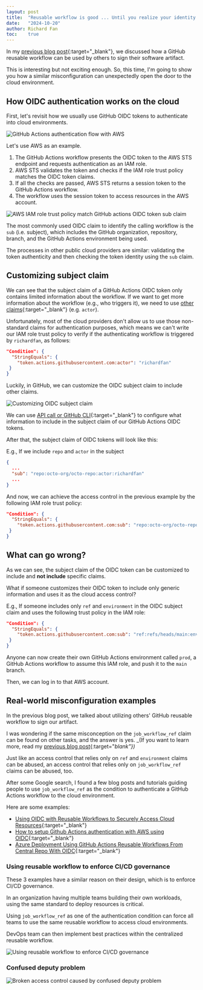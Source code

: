 ```yaml
---
layout: post
title:  "Reusable workflow is good ... Until you realize your identity is also reusable by anyone (2)"
date:   "2024-10-20"
author: Richard Fan
toc:    true
---
```


In my [previous blog post](/2024/08/02/reusable-workflow-is-good-until-you-realize-your-identity-is-also-reusable-by-anyone.html){:target="_blank"}, we discussed how a GitHub reusable workflow can be used by others to sign their software artifact.

This is interesting but not exciting enough. So, this time, I'm going to show you how a similar misconfiguration can unexpectedly open the door to the cloud environment.

## How OIDC authentication works on the cloud

First, let's revisit how we usually use GitHub OIDC tokens to authenticate into cloud environments.

![GitHub Actions authentication flow with AWS](/assets/images/6bcfa47f-8505-456e-9e16-9a117c57b176.jpg)

Let's use AWS as an example.

1. The GitHub Actions workflow presents the OIDC token to the AWS STS endpoint and requests authentication as an IAM role.
1. AWS STS validates the token and checks if the IAM role trust policy matches the OIDC token claims.
1. If all the checks are passed, AWS STS returns a session token to the GitHub Actions workflow.
1. The workflow uses the session token to access resources in the AWS account.

![AWS IAM role trust policy match GitHub actions OIDC token sub claim](/assets/images/ee2df25d-4f4b-4adf-9965-a2287ad1ca06.jpg)

The most commonly used OIDC claim to identify the calling workflow is the `sub` (i.e. subject), which includes the GitHub organization, repository, branch, and the GitHub Actions environment being used.

The processes in other public cloud providers are similar: validating the token authenticity and then checking the token identity using the `sub` claim.

## Customizing subject claim

We can see that the subject claim of a GitHub Actions OIDC token only contains limited information about the workflow. If we want to get more information about the workflow (e.g., who triggers it), we need to use [other claims](https://docs.github.com/en/actions/security-for-github-actions/security-hardening-your-deployments/about-security-hardening-with-openid-connect#understanding-the-oidc-token){:target="_blank"} (e.g. `actor`).

Unfortunately, most of the cloud providers don't allow us to use those non-standard claims for authentication purposes, which means we can't write our IAM role trust policy to verify if the authenticating workflow is triggered by `richardfan`, as follows:

```json
"Condition": {
  "StringEquals": {
    "token.actions.githubusercontent.com:actor": "richardfan"
 }
}
```

Luckily, in GitHub, we can customize the OIDC subject claim to include other claims.

![Customizing OIDC subject claim](/assets/images/170b456d-9aa7-4924-a44c-0d6a7c9a268d.jpg)

We can use [API call or GitHub CLI](https://docs.github.com/en/actions/security-for-github-actions/security-hardening-your-deployments/about-security-hardening-with-openid-connect#customizing-the-subject-claims-for-an-organization-or-repository){:target="_blank"} to configure what information to include in the subject claim of our GitHub Actions OIDC tokens.

After that, the subject claim of OIDC tokens will look like this:

E.g., If we include `repo` and `actor` in the subject

```json
{
  ...
  "sub": "repo:octo-org/octo-repo:actor:richardfan"
  ...
}
```

And now, we can achieve the access control in the previous example by the following IAM role trust policy:

```json
"Condition": {
  "StringEquals": {
    "token.actions.githubusercontent.com:sub": "repo:octo-org/octo-repo:actor:richardfan"
 }
}
```

## What can go wrong?

As we can see, the subject claim of the OIDC token can be customized to include and **not include** specific claims.

What if someone customizes their OIDC token to include only generic information and uses it as the cloud access control?

E.g., If someone includes only `ref` and `environment` in the OIDC subject claim and uses the following trust policy in the IAM role:

```json
"Condition": {
  "StringEquals": {
    "token.actions.githubusercontent.com:sub": "ref:refs/heads/main:environment:prod"
 }
}
```

Anyone can now create their own GitHub Actions environment called `prod`, a GitHub Actions workflow to assume this IAM role, and push it to the `main` branch.

Then, we can log in to that AWS account.

## Real-world misconfiguration examples

In the previous blog post, we talked about utilizing others' GitHub reusable workflow to sign our artifact.

I was wondering if the same misconception on the `job_workflow_ref` claim can be found on other tasks, and the answer is yes. _(If you want to learn more, read my [previous blog post](/2024/08/02/reusable-workflow-is-good-until-you-realize-your-identity-is-also-reusable-by-anyone.html){:target="_blank"})_

Just like an access control that relies only on `ref` and `environment` claims can be abused, an access control that relies only on `job_workflow_ref` claims can be abused, too.

After some Google search, I found a few blog posts and tutorials guiding people to use `job_workflow_ref` as the condition to authenticate a GitHub Actions workflow to the cloud environment.

Here are some examples:

* [Using OIDC with Reusable Workflows to Securely Access Cloud Resources](https://josh-ops.com/posts/github-actions-oidc-reusable-workflows/){:target="_blank"}
* [How to setup Github Actions authentication with AWS using OIDC](https://mymakerspace.substack.com/p/how-to-setup-github-actions-authentication){:target="_blank"}
* [Azure Deployment Using GitHub Actions Reusable Workflows From Central Repo With OIDC](https://medium.com/@tajinder.singh1985/azure-deployment-using-github-actions-reusable-workflows-from-central-repo-with-oidc-8de4cc5a6612){:target="_blank"}


### Using reusable workflow to enforce CI/CD governance

These 3 examples have a similar reason on their design, which is to enforce CI/CD governance.

In an organization having multiple teams building their own workloads, using the same standard to deploy resources is critical.

Using `job_workflow_ref` as one of the authentication condition can force all teams to use the same reusable workflow to access cloud environments.

DevOps team can then implement best practices within the centralized reusable workflow.

![Using reusable workflow to enforce CI/CD governance](/assets/images/0788a4fa-14f8-45d1-b0cd-9a93334e3356.jpg)

### Confused deputy problem

![Broken access control caused by confused deputy problem](/assets/images/9c80e51b-99ba-4c9d-9a52-ceb9aca0f5a6.jpg)
